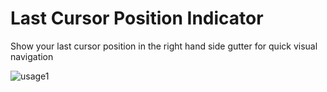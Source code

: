 # Last Cursor Position Indicator

Show your last cursor position in the right hand side gutter for quick visual navigation

![usage1](https://user-images.githubusercontent.com/4099599/153711280-0a2f80cf-51ae-43d2-b740-d95058952916.gif)
